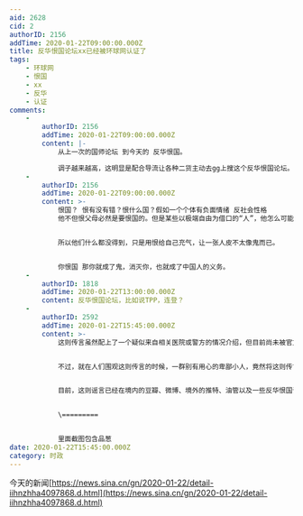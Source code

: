 ```yaml
---
aid: 2628
cid: 2
authorID: 2156
addTime: 2020-01-22T09:00:00.000Z
title: 反华恨国论坛xx已经被环球网认证了
tags:
    - 环球网
    - 恨国
    - xx
    - 反华
    - 认证
comments:
    -
        authorID: 2156
        addTime: 2020-01-22T09:00:00.000Z
        content: |-
            从上一次的国师论坛 到今天的 反华恨国。

            调子越来越高，这明显是配合导流让各种二货主动去gg上搜这个反华恨国论坛。
    -
        authorID: 2156
        addTime: 2020-01-22T09:00:00.000Z
        content: >-
            恨国？ 恨有没有错？恨什么国？假如一个个体有负面情绪 反社会性格
            他不但恨父母必然是要恨国的。但是某些以极端自由为借口的“人”，他怎么可能在乎恨的对象是谁，他就是在恨罢了。他有恨的自由，我有不把他们当正常人对待的自由。


            所以他们什么都没得到，只是用恨给自己充气，让一张人皮不太像鬼而已。


            你恨国 那你就成了鬼，消灭你，也就成了中国人的义务。
    -
        authorID: 1818
        addTime: 2020-01-22T13:00:00.000Z
        content: 反华恨国论坛，比如说TPP，连登？
    -
        authorID: 2592
        addTime: 2020-01-22T15:45:00.000Z
        content: >-
            这则传言虽然配上了一个疑似来自相关医院或警方的情况介绍，但目前尚未被官方证实。


            不过，就在人们围观这则传言的时候，一群别有用心的卑鄙小人，竟然将这则传言进行了再加工，宣称这个故事中的刘姓女子，是武汉卫健委的副主任刘庆香，甚至还加油添醋地宣称刘庆香是贪官，在上海有“四套房”。


            目前，这则谣言已经在境内的豆瓣、微博、境外的推特、油管以及一些反华恨国论坛上传播开来。


            \=========


            里面截图包含品葱
date: 2020-01-22T15:45:00.000Z
category: 时政
---
```


今天的新闻[https://news.sina.cn/gn/2020-01-22/detail-iihnzhha4097868.d.html](https://news.sina.cn/gn/2020-01-22/detail-iihnzhha4097868.d.html)
